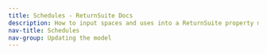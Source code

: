 ```yaml
---
title: Schedules - ReturnSuite Docs
description: How to input spaces and uses into a ReturnSuite property model.
nav-title: Schedules
nav-group: Updating the model
---
```

